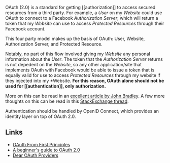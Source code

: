 OAuth (2.0) is a standard for getting [[authorization]] to access secured resources from a third party.  For example, a *User* on my *Website* could use OAuth to connect to a Facebook *Authorization Server*, which will return a token that my *Website* can use to access *Protected Resources* through their Facebook account.

This four party model makes up the basis of OAuth: User, Website, Authorization Server, and Protected Resource.

Notably, no part of this flow involved giving my *Website* any personal information about the *User*.  The token that the *Authorization Server* returns is not depedent on the *Website*, so any other application/site that implements OAuth with Facebook would be able to issue a token that is equally valid for use to access *Protected Resources* through my website if they injected into my *Website.  **For this reason, OAuth alone should not be used for [[authentication]], only authorization.**

More on this can be read in an [excellent article by John Bradley](http://www.thread-safe.com/2012/01/problem-with-oauth-for-authentication.html).  A few more thoughts on this can be read in this [StackExchange thread](https://security.stackexchange.com/questions/37818/why-use-openid-connect-instead-of-plain-oauth2/260519#260519).

Authentication should be handled by OpenID Connect, which provides an identity layer on top of OAuth 2.0.

## Links

- [OAuth From First Principles](https://stack-auth.com/blog/oauth-from-first-principles)
- [A beginner's guide to OAuth 2.0](https://pilcrowonpaper.com/blog/oauth-guide/)
- [Dear OAuth Providers](https://pilcrowonpaper.com/blog/dear-oauth-providers/)
